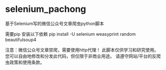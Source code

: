 # selenium_pachong
基于Selenium写的微信公众号文章爬虫python脚本

需要pip 安装以下依赖
pip install -U selenium weasyprint random beautifulsoup4

注意：微信公众号文章禁爬，需要使用http代理！
此脚本仅供学习和研究使用。您可以自由地修改和分发此代码，但仅限于非商业用途。
请遵守网站/平台的反爬虫政策和使用条款。
